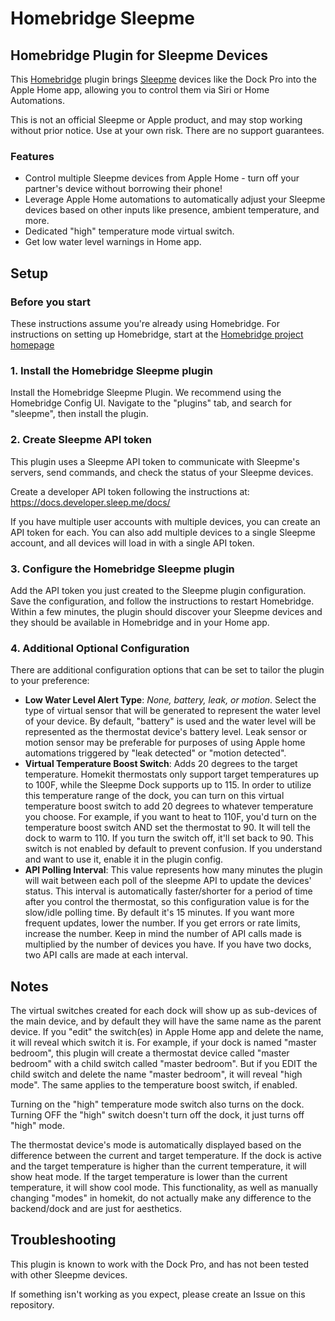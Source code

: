 # Homebridge Sleepme
## Homebridge Plugin for Sleepme Devices

This [Homebridge](https://homebridge.io/) plugin brings [Sleepme](https://sleep.me/) devices like the Dock Pro into the Apple Home app, allowing you to control them via Siri or Home Automations.

This is not an official Sleepme or Apple product, and may stop working without prior notice. Use at your own risk. There are no support guarantees.

### Features

* Control multiple Sleepme devices from Apple Home - turn off your partner's device without borrowing their phone!
* Leverage Apple Home automations to automatically adjust your Sleepme devices based on other inputs like presence, ambient temperature, and more.
* Dedicated "high" temperature mode virtual switch.
* Get low water level warnings in Home app.

## Setup

### Before you start

These instructions assume you're already using Homebridge.
For instructions on setting up Homebridge, start at the [Homebridge project homepage](https://homebridge.io/)

### 1. Install the Homebridge Sleepme plugin

Install the Homebridge Sleepme Plugin. We recommend using the Homebridge Config UI. Navigate to the "plugins" tab, and search for "sleepme", then install the plugin.

### 2. Create Sleepme API token 
This plugin uses a Sleepme API token to communicate with Sleepme's servers, send commands, and check the status of your Sleepme devices.

Create a developer API token following the instructions at: https://docs.developer.sleep.me/docs/

If you have multiple user accounts with multiple devices, you can create an API token for each. You can also add multiple devices to a single Sleepme account, and all devices will load in with a single API token.

### 3. Configure the Homebridge Sleepme plugin 

Add the API token you just created to the Sleepme plugin configuration. Save the configuration, and follow the instructions to restart Homebridge. Within a few minutes, the plugin should discover your Sleepme devices and they should be available in Homebridge and in your Home app.

### 4. Additional Optional Configuration 

There are additional configuration options that can be set to tailor the plugin to your preference:

* **Low Water Level Alert Type**: _None, battery, leak, or motion_. Select the type of virtual sensor that will be generated to represent the water level of your device. By default, "battery" is used and the water level will be represented as the thermostat device's battery level. Leak sensor or motion sensor may be preferable for purposes of using Apple home automations triggered by "leak detected" or "motion detected".
* **Virtual Temperature Boost Switch**: Adds 20 degrees to the target temperature. Homekit thermostats only support target temperatures up to 100F, while the Sleepme Dock supports up to 115. In order to utilize this temperature range of the dock, you can turn on this virtual temperature boost switch to add 20 degrees to whatever temperature you choose. For example, if you want to heat to 110F, you'd turn on the temperature boost switch AND set the thermostat to 90. It will tell the dock to warm to 110. If you turn the switch off, it'll set back to 90. This switch is not enabled by default to prevent confusion. If you understand and want to use it, enable it in the plugin config.
* **API Polling Interval**: This value represents how many minutes the plugin will wait between each poll of the sleepme API to update the devices' status. This interval is automatically faster/shorter for a period of time after you control the thermostat, so this configuration value is for the slow/idle polling time. By default it's 15 minutes. If you want more frequent updates, lower the number. If you get errors or rate limits, increase the number. Keep in mind the number of API calls made is multiplied by the number of devices you have. If you have two docks, two API calls are made at each interval.

## Notes

The virtual switches created for each dock will show up as sub-devices of the main device, and by default they will have the same name as the parent device. If you "edit" the switch(es) in Apple Home app and delete the name, it will reveal which switch it is. For example, if your dock is named "master bedroom", this plugin will create a thermostat device called "master bedroom" with a child switch called "master bedroom". But if you EDIT the child switch and delete the name "master bedroom", it will reveal "high mode". The same applies to the temperature boost switch, if enabled.

Turning on the "high" temperature mode switch also turns on the dock. Turning OFF the "high" switch doesn't turn off the dock, it just turns off "high" mode.

The thermostat device's mode is automatically displayed based on the difference between the current and target temperature. If the dock is active and the target temperature is higher than the current temperature, it will show heat mode. If the target temperature is lower than the current temperature, it will show cool mode. This functionality, as well as manually changing "modes" in homekit, do not actually make any difference to the backend/dock and are just for aesthetics.

## Troubleshooting

This plugin is known to work with the Dock Pro, and has not been tested with other Sleepme devices.

If something isn't working as you expect, please create an Issue on this repository.
